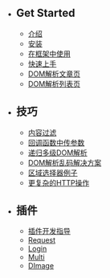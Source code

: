 - ## Get Started

  - [介绍](/docs/guide/{{version}}/overview)
  - [安装](/docs/guide/{{version}}/installation)
  - [在框架中使用](/docs/guide/{{version}}/integration)
  - [快速上手](/docs/guide/{{version}}/start)
  - [DOM解析文章页](/docs/guide/{{version}}/scraper-single)
  - [DOM解析列表页](/docs/guide/{{version}}/scraper-list)

- ## 技巧

  - [内容过滤](/docs/guide/{{version}}/content-filiter)
  - [回调函数中传参数](/docs/guide/{{version}}/callback)
  - [递归多级DOM解析](/docs/guide/{{version}}/multi-level)
  - [DOM解析乱码解决方案](/docs/guide/{{version}}/content-processing)
  - [区域选择器例子](/docs/guide/{{version}}/range)
  - [更复杂的HTTP操作](/docs/guide/{{version}}/http-more)

- ## 插件

  - [插件开发指导](/docs/guide/{{version}}/extension-development)
  - [Request](/docs/guide/{{version}}/Request)
  - [Login](/docs/guide/{{version}}/Login)
  - [Multi](/docs/guide/{{version}}/Multi)
  - [DImage](/docs/guide/{{version}}/DImage)